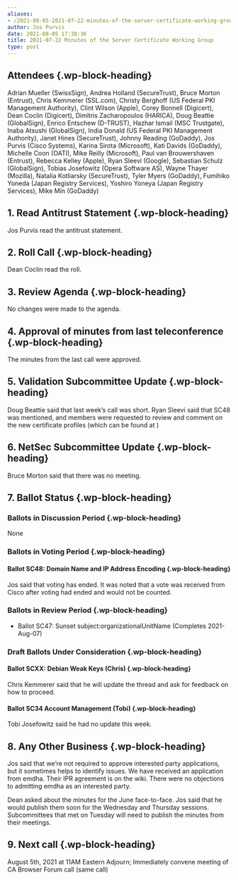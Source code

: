 ```yaml
---
aliases:
- /2021-08-05-2021-07-22-minutes-of-the-server-certificate-working-group/
author: Jos Purvis
date: 2021-08-05 17:38:36
title: 2021-07-22 Minutes of the Server Certificate Working Group
type: post
---
```


## Attendees {.wp-block-heading}

Adrian Mueller (SwissSign), Andrea Holland (SecureTrust), Bruce Morton (Entrust), Chris Kemmerer (SSL.com), Christy Berghoff (US Federal PKI Management Authority), Clint Wilson (Apple), Corey Bonnell (Digicert), Dean Coclin (Digicert), Dimitris Zacharopoulos (HARICA), Doug Beattie (GlobalSign), Enrico Entschew (D-TRUST), Hazhar Ismail (MSC Trustgate), Inaba Atsushi (GlobalSign), India Donald (US Federal PKI Management Authority), Janet Hines (SecureTrust), Johnny Reading (GoDaddy), Jos Purvis (Cisco Systems), Karina Sirota (Microsoft), Kati Davids (GoDaddy), Michelle Coon (OATI), Mike Reilly (Microsoft), Paul van Brouwershaven (Entrust), Rebecca Kelley (Apple), Ryan Sleevi (Google), Sebastian Schulz (GlobalSign), Tobias Josefowitz (Opera Software AS), Wayne Thayer (Mozilla), Natalia Kotliarsky (SecureTrust), Tyler Myers (GoDaddy), Fumihiko Yoneda (Japan Registry Services), Yoshiro Yoneya (Japan Registry Services), Mike Min (GoDaddy)

## 1. Read Antitrust Statement {.wp-block-heading}

Jos Purvis read the antitrust statement.

## 2. Roll Call {.wp-block-heading}

Dean Coclin read the roll.

## 3. Review Agenda {.wp-block-heading}

No changes were made to the agenda.

## 4. Approval of minutes from last teleconference {.wp-block-heading}

The minutes from the last call were approved.

## 5. Validation Subcommittee Update {.wp-block-heading}

Doug Beattie said that last week’s call was short. Ryan Sleevi said that SC48 was mentioned, and members were requested to review and comment on the new certificate profiles (which can be found at )

## 6. NetSec Subcommittee Update {.wp-block-heading}

Bruce Morton said that there was no meeting.

## 7. Ballot Status {.wp-block-heading}

### Ballots in Discussion Period {.wp-block-heading}

None

### Ballots in Voting Period {.wp-block-heading}

#### Ballot SC48: Domain Name and IP Address Encoding {.wp-block-heading}

Jos said that voting has ended. It was noted that a vote was received from Cisco after voting had ended and would not be counted.

### Ballots in Review Period {.wp-block-heading}

- Ballot SC47: Sunset subject:organizationalUnitName (Completes 2021-Aug-07)

### Draft Ballots Under Consideration {.wp-block-heading}

#### Ballot SCXX: Debian Weak Keys (Chris) {.wp-block-heading}

Chris Kemmerer said that he will update the thread and ask for feedback on how to proceed.

#### Ballot SC34 Account Management (Tobi) {.wp-block-heading}

Tobi Josefowitz said he had no update this week.

## 8. Any Other Business {.wp-block-heading}

Jos said that we’re not required to approve interested party applications, but it sometimes helps to identify issues. We have received an application from emdha. Their IPR agreement is on the wiki. There were no objections to admitting emdha as an interested party.

Dean asked about the minutes for the June face-to-face. Jos said that he would publish them soon for the Wednesday and Thursday sessions. Subcommittees that met on Tuesday will need to publish the minutes from their meetings.

## 9. Next call {.wp-block-heading}

August 5th, 2021 at 11AM Eastern Adjourn; Immediately convene meeting of CA Browser Forum call (same call)
